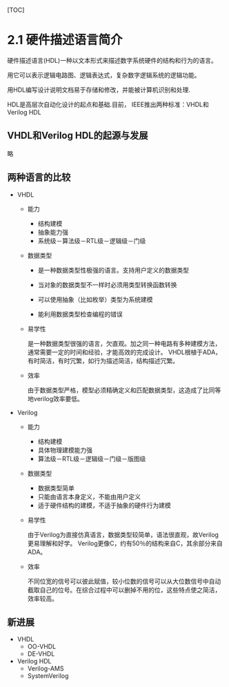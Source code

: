 [TOC]

# 2.1 硬件描述语言简介

硬件描述语言(HDL)一种以文本形式来描述数字系统硬件的结构和行为的语言。

用它可以表示逻辑电路图、逻辑表达式，复杂数字逻辑系统的逻辑功能。

用HDL编写设计说明文档易于存储和修改，并能被计算机识别和处理.

HDL是高层次自动化设计的起点和基础.目前， IEEE推出两种标准：VHDL和Verilog HDL

## VHDL和Verilog HDL的起源与发展

略

## 两种语言的比较

- VHDL

  - 能力

    - 结构建模
    - 抽象能力强
    - 系统级－算法级－RTL级－逻辑级－门级

  - 数据类型

    - 是一种数据类型性极强的语言。支持用户定义的数据类型

    - 当对象的数据类型不一样时必须用类型转换函数转换

    - 可以使用抽象（比如枚举）类型为系统建模

    - 能利用数据类型检查编程的错误

  - 易学性

    是一种数据类型很强的语言，欠直观。加之同一种电路有多种建模方法，通常需要一定的时间和经验，才能高效的完成设计。
    VHDL根植于ADA，有时简洁，有时冗繁，如行为描述简洁，结构描述冗繁。

  - 效率

    由于数据类型严格，模型必须精确定义和匹配数据类型，这造成了比同等地verilog效率要低。

- Verilog

  - 能力

    - 结构建模
    - 具体物理建模能力强
    - 算法级－RTL级－逻辑级－门级－版图级

  - 数据类型

    - 数据类型简单
    - 只能由语言本身定义，不能由用户定义
    - 适于硬件结构的建模，不适于抽象的硬件行为建模

  - 易学性

    由于Verilog为直接仿真语言，数据类型较简单，语法很直观，故Verilog更易理解和好学。
    Verilog更像C，约有50％的结构来自C，其余部分来自ADA。

  - 效率

    不同位宽的信号可以彼此赋值，较小位数的信号可以从大位数信号中自动截取自己的位号。在综合过程中可以删掉不用的位，这些特点使之简洁，效率较高。

## 新进展

- VHDL
  - OO-VHDL
  - DE-VHDL
- Verilog HDL
  - Verilog-AMS
  - SystemVerilog

